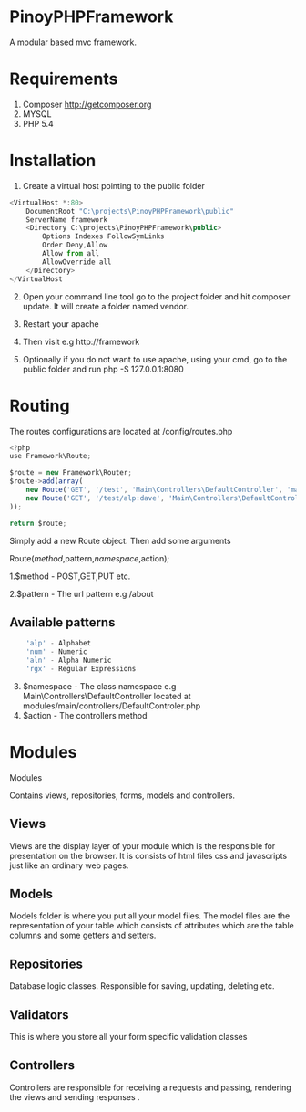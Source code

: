# PinoyPHPFramework

A modular based mvc framework.

# Requirements

1. Composer http://getcomposer.org
2. MYSQL
3. PHP 5.4

# Installation

1. Create a virtual host pointing to the public folder

```javascript
<VirtualHost *:80>
    DocumentRoot "C:\projects\PinoyPHPFramework\public"
    ServerName framework
	<Directory C:\projects\PinoyPHPFramework\public>
		Options Indexes FollowSymLinks
		Order Deny,Allow   
		Allow from all 
		AllowOverride all
	</Directory>
</VirtualHost
```
2. Open your command line tool go to the project folder and hit composer update. It will create a folder named vendor.

3. Restart your apache

4. Then visit e.g http://framework
5. Optionally if you do not want to use apache, using your cmd, go to the public folder and run php -S 127.0.0.1:8080

# Routing

The routes configurations are located at /config/routes.php

```javascript
<?php
use Framework\Route;

$route = new Framework\Router;
$route->add(array(
    new Route('GET', '/test', 'Main\Controllers\DefaultController', 'main'),
    new Route('GET', '/test/alp:dave', 'Main\Controllers\DefaultController', 'test')
));

return $route;
```

Simply add a new Route object. Then add some arguments

Route($method,$pattern,$namespace,$action);

1.$method - POST,GET,PUT etc. 

2.$pattern - The url pattern e.g /about

## Available patterns

```javascript
    'alp' - Alphabet
    'num' - Numeric
    'aln' - Alpha Numeric
    'rgx' - Regular Expressions
```
3. $namespace - The class namespace e.g Main\Controllers\DefaultController located at modules/main/controllers/DefaultControler.php 
4. $action - The controllers method	

# Modules 

Modules 

Contains views, repositories, forms, models and controllers.

## Views

Views are the display layer of your module which is the responsible for presentation on the browser. It is consists of html files css and javascripts just like an ordinary web pages.

## Models

Models folder is where you put all your model files. The model files are the representation of your table which consists of attributes which are the table columns and some getters and setters.

## Repositories

Database logic classes. Responsible for saving, updating, deleting etc.

## Validators

This is where you store all your form specific validation classes

## Controllers

Controllers are responsible for receiving a requests and passing, rendering the views and sending responses .
